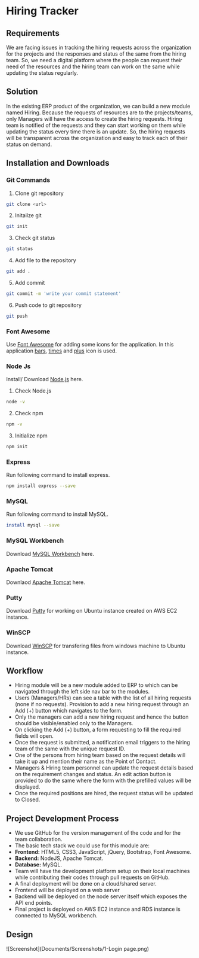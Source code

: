 # Hiring Tracker

## Requirements
We are facing issues in tracking the hiring requests across the organization for the projects and the responses and status of the same from the hiring team. So, we need a digital platform where the people can request their need of the resources and the hiring team can work on the same while updating the status regularly.

## Solution
In the existing ERP product of the organization, we can build a new module named Hiring. Because the requests of resources are to the projects/teams, only Managers will have the access to create the hiring requests. Hiring team is notified of the requests and they can start working on them while updating the status every time there is an update. So, the hiring requests will be transparent across the organization and easy to track each of their status on demand.

## Installation and Downloads
### Git Commands
1. Clone git repository 
```bash
git clone <url>
```
2. Initailze git
```bash
git init
```
3. Check git status
```bash
git status
```
4. Add file to the repository
```bash
git add .
```
5. Add commit 
```bash
git commit -m 'write your commit statement'
```
6. Push code to git repository
```bash
git push
```

### Font Awesome
Use [Font Awesome](https://fontawesome.com/) for adding some icons for the application.
In this application [bars](https://fontawesome.com/icons/bars?style=solid), [times](https://fontawesome.com/icons/times?style=solid) and [plus](https://fontawesome.com/icons/plus?style=solid) icon is used.

### Node Js 
Install/ Download [Node.js](https://nodejs.org/en/download/) here.
1. Check Node.js
```bash
node -v
```
2. Check npm
```bash
npm -v
```
3. Initialize npm
```bash
npm init
```
### Express
Run following command to install express.
```bash
npm install express --save
```
### MySQL
Run following command to install MySQL.
```bash
install mysql --save
```
### MySQL Workbench
Download [MySQL Workbench](https://dev.mysql.com/downloads/workbench/) here.
### Apache Tomcat
Downlaod [Apache Tomcat](https://tomcat.apache.org/download-80.cgi) here.
### Putty 
Download [Putty](https://www.putty.org/) for working on Ubuntu instance created on AWS EC2 instance.
### WinSCP
Download [WinSCP](https://winscp.net/eng/download.php) for transfering files from windows machine to Ubuntu instance.

## Workflow
-	Hiring module will be a new module added to ERP to which can be navigated through the left side nav bar to the modules.
-	Users (Managers/HRs) can see a table with the list of all hiring requests (none if no requests). Provision to add a new hiring request through an Add (+) button which navigates to the form.
-	Only the managers can add a new hiring request and hence the button should be visible/enabled only to the Managers.
-	On clicking the Add (+) button, a form requesting to fill the required fields will open. 
-	Once the request is submitted, a notification email triggers to the hiring team of the same with the unique request ID.
-	One of the persons from hiring team based on the request details will take it up and mention their name as the Point of Contact.
-	Managers & Hiring team personnel can update the request details based on the requirement changes and status. An edit action button is provided to do the same where the form with the prefilled values will be displayed.
-	Once the required positions are hired, the request status will be updated to Closed.

## Project Development Process
-	We use GitHub for the version management of the code and for the team collaboration.
-	The basic tech stack we could use for this module are:
-	__Frontend:__ HTML5, CSS3, JavaScript, jQuery, Bootstrap, Font Awesome.
-	__Backend:__ NodeJS, Apache Tomcat.
-	__Database:__ MySQL.
-	Team will have the development platform setup on their local machines while contributing their codes through pull requests on GitHub.
-	A final deployment will be done on a cloud/shared server.
-	Frontend will be deployed on a web server
-	Backend will be deployed on the node server itself which exposes the API end points.
-	Final project is deployed on AWS EC2 instance and RDS instance is connected to MySQL workbench.

## Design 
![Screenshot](Documents/Screenshots/1-Login page.png)
